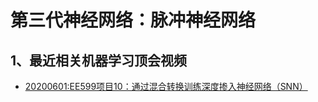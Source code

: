 # 第三代神经网络：脉冲神经网络

## 1、最近相关机器学习顶会视频

- [20200601:EE599项目10：通过混合转换训练深度掺入神经网络（SNN）](https://www.youtube.com/watch?v=LwQ-0liDwiQ)
